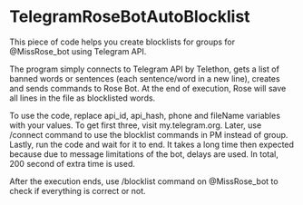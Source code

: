 # TelegramRoseBotAutoBlocklist
This piece of code helps you create blocklists for groups for @MissRose_bot using Telegram API.

The program simply connects to Telegram API by Telethon, gets a list of banned words or sentences (each sentence/word in a new line), creates and sends commands to Rose Bot. At the end of execution, Rose will save all lines in the file as blocklisted words.

To use the code, replace api_id, api_hash, phone and fileName variables with your values. To get first three, visit my.telegram.org. 
Later, use /connect command to use the blocklist commands in PM instead of group.
Lastly, run the code and wait for it to end. It takes a long time then expected because due to message limitations of the bot, delays are used. In total, 200 second of extra time is used.

After the execution ends, use /blocklist command on @MissRose_bot to check if everything is correct or not. 
